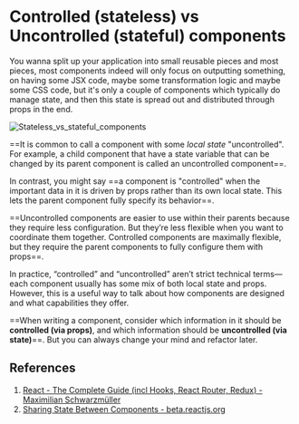 # Controlled (stateless) vs Uncontrolled (stateful) components

You wanna split up your application into small reusable pieces and most pieces, most components indeed will only focus on outputting something, on having some JSX code, maybe some transformation logic and maybe some CSS code, but it's only a couple of components which typically do manage state, and then this state is spread out and distributed through props in the end.

![Stateless_vs_stateful_components](..\img\Stateless_vs_stateful_components.jpg)

==It is common to call a component with some _local state_ "uncontrolled". For example, a child component that have a state variable that can be changed by its parent component is called an uncontrolled component==.

In contrast, you might say ==a component is "controlled" when the important data in it is driven by props rather than its own local state. This lets the parent component fully specify its behavior==.

==Uncontrolled components are easier to use within their parents because they require less configuration. But they’re less flexible when you want to coordinate them together. Controlled components are maximally flexible, but they require the parent components to fully configure them with props==.

In practice, “controlled” and “uncontrolled” aren’t strict technical terms—each component usually has some mix of both local state and props. However, this is a useful way to talk about how components are designed and what capabilities they offer.

==When writing a component, consider which information in it should be **controlled (via props)**, and which information should be **uncontrolled (via state)**==. But you can always change your mind and refactor later.

## References

1. [React - The Complete Guide (incl Hooks, React Router, Redux) - Maximilian Schwarzmüller](https://www.udemy.com/course/react-the-complete-guide-incl-redux/)
1. [Sharing State Between Components - beta.reactjs.org](https://beta.reactjs.org/learn/sharing-state-between-components)
